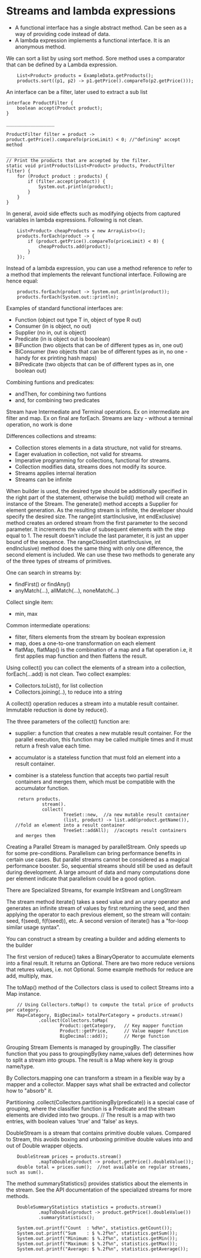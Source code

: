 # Streams and lambda expressions


- A functional interface has a single abstract method. Can be seen as a way of providing code instead of data.
- A lambda expression implements a functional interface. It is an anonymous method.

We can sort a list by using sort method. Sore method uses a comparator that can be defined by a Lambda expression.       

        List<Product> products = ExampleData.getProducts();
        products.sort((p1, p2) -> p1.getPrice().compareTo(p2.getPrice()));

An interface can be a filter, later used to extract a sub list

    interface ProductFilter {
        boolean accept(Product product);
    }

    __________________

    ProductFilter filter = product -> product.getPrice().compareTo(priceLimit) < 0; //"defining" accept method

    __________________
    // Print the products that are accepted by the filter.
    static void printProducts(List<Product> products, ProductFilter filter) {
        for (Product product : products) {
            if (filter.accept(product)) {
                System.out.println(product);
            }
        }
    }

In general, avoid side effects such as modifying objects from captured variables in lambda expressions. Following is not clean.

        List<Product> cheapProducts = new ArrayList<>();
        products.forEach(product -> {
            if (product.getPrice().compareTo(priceLimit) < 0) {
                cheapProducts.add(product);
            }
        });


Instead of a lambda expression, you can use a method reference to refer to a method that implements the relevant functional interface. Following are hence equal:

        products.forEach(product -> System.out.println(product));
        products.forEach(System.out::println);

Examples of standard functional interfaces are:
- Function  (object out type T in, object of type R out)
- Consumer  (in is object, no out)
- Supplier  (no in, out is object)
- Predicate  (in is object out is booolean)
- BiFunction  (two objects that can be of different types as in, one out)
- BiConsumer (two objects that can be of different types as in, no one - handy for ex printing hash maps)
- BiPredicate (two objects that can be of different types as in, one boolean out)
  
Combining funtions and predicates:
- andThen, for combining two funtions
- and, for combining two predicates


Stream have Intermediate and Terminal operations. Ex on intermediate are filter and map. Ex on final are forEach.
Streams are lazy - without a terminal operation, no work is done

Differences collections and streams:
- Collection stores elements in a data structure, not valid for streams.
- Eager evaluation in collection, not valid for streams.
- Imperative programming for collections, functional for streams.
- Collection modifies data, streams does not modify its source.
- Streams applies internal iteration
- Streams can be infinite

When builder is used, the desired type should be additionally specified in the right part of the statement, otherwise the build() method will create an instance of the Stream<Object>.
The generate() method accepts a Supplier<T> for element generation. As the resulting stream is infinite, the developer should specify the desired size.
The range(int startInclusive, int endExclusive) method creates an ordered stream from the first parameter to the second parameter. It increments the value of subsequent elements with the step equal to 1. The result doesn't include the last parameter, it is just an upper bound of the sequence.
The rangeClosed(int startInclusive, int endInclusive) method does the same thing with only one difference, the second element is included. We can use these two methods to generate any of the three types of streams of primitives.

One can search in streams by:
- findFirst() or findAny()
- anyMatch(...), allMatch(...), noneMatch(...)
  
Collect single item:
- min, max

Common intermediate operations:
- filter, filters elements from the stream by boolean expression
- map, does a one-to-one transformation on each element
- flatMap, flatMap() is the combination of a map and a flat operation i.e, it first applies map function and then flattens the result.

Using collect() you can collect the elements of a stream into a collection, forEach(...add) is not clean. Two collect examples:
 - Collectors.toList(), for list collection
 - Collectors.joining(..), to reduce into a string

A collect() operation reduces a stream into a mutable result container. Immutable reduction is done by reduce().

The three parameters of the collect() function are:
- supplier: a function that creates a new mutable result container. For the parallel execution, this function may be called multiple times and it must return a fresh value each time.
- accumulator is a stateless function that must fold an element into a result container.
- combiner is a stateless function that accepts two partial result containers and merges them, which must be compatible with the accumulator function.


       return products.
                stream().
                collect(
                        TreeSet::new,  //a new mutable result container
                        (list, product) -> list.add(product.getName()),  //fold an element into a result container
                        TreeSet::addAll);  //accepts result containers and merges them






Creating a Parallel Stream is managed by parallelStream. Only speeds up for some pre-conditions.
Parallelism can bring performance benefits in certain use cases. But parallel streams cannot be 
considered as a magical performance booster. So, sequential streams should still be used as default during development.
A large amount of data and many computations done per element indicate that parallelism could be a good option.

There are Specialized Streams, for example IntStream and LongStream

The stream method iterate() takes a seed value and an unary operator and generates an infinite stream of values
 by first returning the seed, and then applying the operator to each previous element, so the stream
 will contain: seed, f(seed), f(f(seed)), etc. A second version of iterate() has a "for-loop similar usage syntax".

You can construct a stream by creating a builder and adding elements to the builder

The first version of reduce() takes a BinaryOperator to accumulate elements into a final result.
It returns an Optional. There are two more reduce versions that retures values, i.e. not Optional. 
Some example methods for reduce are add, multiply, max.

The toMap() method of the Collectors class is used to collect Streams into a Map instance.

        // Using Collectors.toMap() to compute the total price of products per category.
        Map<Category, BigDecimal> totalPerCategory = products.stream()
                .collect(Collectors.toMap(
                        Product::getCategory,   // Key mapper function
                        Product::getPrice,      // Value mapper function
                        BigDecimal::add));      // Merge function

Grouping Stream Elements is managed by groupingBy. The classifier function that you pass to groupingBy(key name,values def) determines how to split a stream into groups. The result is a Map where key is group name/type.

By Collectors.mapping one can transform a stream in a flexible way by a mapper and a collector. 
Mapper says what shall be extracted and collector how to "absorb" it.

Partitioning .collect(Collectors.partitioningBy(predicate)) is a special case of grouping, where the classifier function is a Predicate and the stream elements are divided into two groups.
// The result is a map with two entries, with boolean values 'true' and 'false' as keys.

DoubleStream is a stream that contains primitive double values.
 Compared to Stream<Double>, this avoids boxing and unboxing primitive double values into and out of Double wrapper objects.

        DoubleStream prices = products.stream()
                .mapToDouble(product -> product.getPrice().doubleValue());
        double total = prices.sum();  //not available on regular streams, such as sum().

The method summaryStatistics() provides statistics about the elements in the stream.
See the API documentation of the specialized streams for more methods.

        DoubleSummaryStatistics statistics = products.stream()
                .mapToDouble(product -> product.getPrice().doubleValue())
                .summaryStatistics();

        System.out.printf("Count  : %d%n", statistics.getCount());
        System.out.printf("Sum    : $ %.2f%n", statistics.getSum());
        System.out.printf("Minimum: $ %.2f%n", statistics.getMin());
        System.out.printf("Maximum: $ %.2f%n", statistics.getMax());
        System.out.printf("Average: $ %.2f%n", statistics.getAverage());


